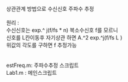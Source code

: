 상관관계 방법으로 수신신호 주파수 추정 \
\
원리 :  \
수신신호는 exp.^ j(f/fs * n) 복소수신호  f를 모르니	\
        신호를 L칸이동후 자기상관 하면 A.^2 exp.^j(f/fs L ) \
        위값의 각도를 구하면 f 추정가능 \
\
\
estFreq.m: 주파수추정 스크립트 \
Lab1.m : 메인스크립트
